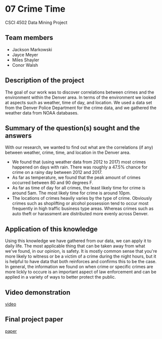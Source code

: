 # 07 Crime Time
CSCI 4502 Data Mining Project

## Team members
- Jackson Markowski 
- Jayce Meyer
- Miles Shayler
- Conor Walsh

## Description of the project
The goal of our work was to discover correlations between crimes and the environment within the Denver area. In terms of the environment we looked at aspects such as weather, time of day, and location. We used a data set from the Denver Police Department for the crime data, and we gathered the weather data from NOAA databases.

## Summary of the question(s) sought and the answers
With our research, we wanted to find out what are the correlations (if any) between weather, crime, time, and location in the Denver area.
- We found that (using weather data from 2012 to 2017) most crimes happened on days with rain. There was roughly a 47.5% chance for crime on a rainy day between 2012 and 2017.
- As far as temperature, we found that the peak amount of crimes occurred between 80 and 90 degrees F. 
- As far as time of day for all crimes, the least likely time for crime is around 5am. The most likely time for crime is around 10pm.
- The locations of crimes heavily varies by the type of crime.  Obviously crimes such as shoplifting or alcohol possession tend to occur most frequently in high traffic business type areas.  Whereas crimes such as auto theft or harassment are distributed more evenly across Denver.

## Application of this knowledge
  Using this knowledge we have gathered from our data, we can apply it to daily life. 
  The most applicable thing that can be taken away from what we've found, in our opinion, is safety. It is mostly common sense that you're more likely to witness or be a victim of a crime during the night hours, but it is helpful to have data that both reinforces and confirms this to be the case.  In general, the information we found on when crime or specific crimes are more lickly to occure is an important aspect of law enforcement and can be applied in a variety of ways to better protect the public.

## Video demonstration
[video](07_CrimeTime_Part5.mp4)

## Final project paper
[paper](07_CrimeTime_Part4.pdf)